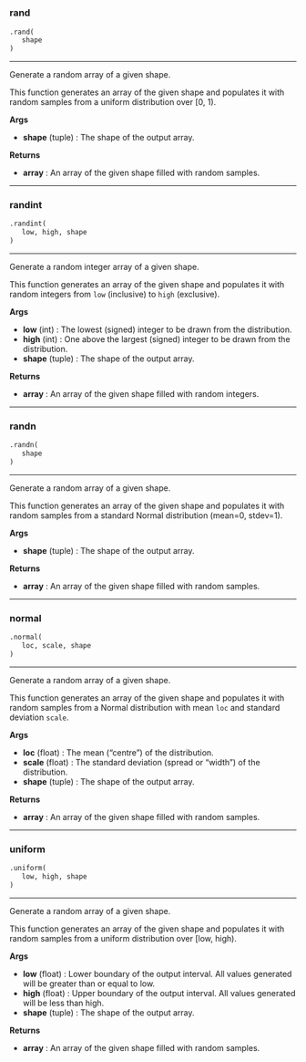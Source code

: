 #


### rand
```python
.rand(
   shape
)
```

---
Generate a random array of a given shape.

This function generates an array of the given shape and populates it with random samples from a uniform distribution over [0, 1).


**Args**

* **shape** (tuple) : The shape of the output array.


**Returns**

* **array**  : An array of the given shape filled with random samples.


----


### randint
```python
.randint(
   low, high, shape
)
```

---
Generate a random integer array of a given shape.

This function generates an array of the given shape and populates it with random integers from `low` (inclusive) to `high` (exclusive).


**Args**

* **low** (int) : The lowest (signed) integer to be drawn from the distribution.
* **high** (int) : One above the largest (signed) integer to be drawn from the distribution.
* **shape** (tuple) : The shape of the output array.


**Returns**

* **array**  : An array of the given shape filled with random integers.


----


### randn
```python
.randn(
   shape
)
```

---
Generate a random array of a given shape.

This function generates an array of the given shape and populates it with random samples from a standard Normal distribution (mean=0, stdev=1).


**Args**

* **shape** (tuple) : The shape of the output array.


**Returns**

* **array**  : An array of the given shape filled with random samples.


----


### normal
```python
.normal(
   loc, scale, shape
)
```

---
Generate a random array of a given shape.

This function generates an array of the given shape and populates it with random samples from a Normal distribution with mean `loc` and standard deviation `scale`.


**Args**

* **loc** (float) : The mean (“centre”) of the distribution.
* **scale** (float) : The standard deviation (spread or “width”) of the distribution.
* **shape** (tuple) : The shape of the output array.


**Returns**

* **array**  : An array of the given shape filled with random samples.


----


### uniform
```python
.uniform(
   low, high, shape
)
```

---
Generate a random array of a given shape.

This function generates an array of the given shape and populates it with random samples from a uniform distribution over [low, high).


**Args**

* **low** (float) : Lower boundary of the output interval. All values generated will be greater than or equal to low.
* **high** (float) : Upper boundary of the output interval. All values generated will be less than high.
* **shape** (tuple) : The shape of the output array.


**Returns**

* **array**  : An array of the given shape filled with random samples.

